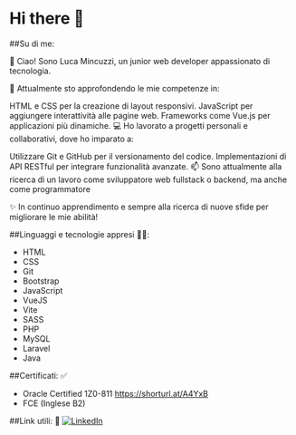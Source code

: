 # Hi there 👋


##Su di me:

👋 Ciao! Sono Luca Mincuzzi, un junior web developer appassionato di tecnologia.

🌱 Attualmente sto approfondendo le mie competenze in:

HTML e CSS per la creazione di layout responsivi.
JavaScript per aggiungere interattività alle pagine web.
Frameworks come Vue.js per applicazioni più dinamiche.
💻 Ho lavorato a progetti personali e collaborativi, dove ho imparato a:

Utilizzare Git e GitHub per il versionamento del codice.
Implementazioni di API RESTful per integrare funzionalità avanzate.
📫 Sono attualmente alla ricerca di un lavoro come sviluppatore web fullstack o backend, ma anche come programmatore

✨ In continuo apprendimento e sempre alla ricerca di nuove sfide per migliorare le mie abilità!

##Linguaggi e tecnologie appresi 👨‍💻:

- HTML
- CSS
- Git
- Bootstrap
- JavaScript
- VueJS
- Vite
- SASS
- PHP
- MySQL
- Laravel
- Java

##Certificati: ✅

- Oracle Certified 1Z0-811 https://shorturl.at/A4YxB
- FCE (Inglese B2)


##Link utili: 🔗
<a href="https://www.linkedin.com/in/lucamincuzzi/" target="_blank" rel="noopener noreferrer">[![LinkedIn](https://img.shields.io/badge/LinkedIn-0A66C2?logo=linkedin&logoColor=fff)](#)</a>
